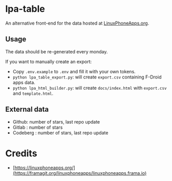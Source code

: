 # lpa-table

An alternative front-end for the data hosted at [LinuxPhoneApps.org](https://linuxphoneapps.org/).

## Usage

The data should be re-generated every monday.

If you want to manually create an export:

- Copy `.env.example` to `.env` and fill it with your own tokens.
- `python lpa_table_export.py`: will create `export.csv` containing F-Droid apps data.
- `python lpa_html_builder.py`: will create `docs/index.html` with `export.csv` and `template.html`.

## External data

- Github: number of stars, last repo update
- Gitlab : number of stars
- Codeberg : number of stars, last repo update

# Credits

- [https://linuxphoneapps.org/](https://framagit.org/linuxphoneapps/linuxphoneapps.frama.io)
